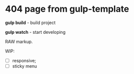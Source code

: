 # 404 page from gulp-template


**gulp build** - build project

**gulp watch** - start developing

RAW markup.

WIP:
- [ ] responsive;
- [ ] sticky menu
